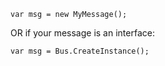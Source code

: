 <!--
title: "How to Instantiate a Message?"
tags: 
-->
    var msg = new MyMessage();

OR if your message is an interface:

    var msg = Bus.CreateInstance();



